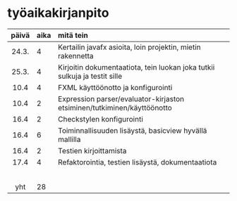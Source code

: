 # työaikakirjanpito

| päivä | aika | mitä tein  |
| :----:|:-----| :-----|
| 24.3. | 4    | Kertailin javafx asioita, loin projektin, mietin rakennetta |
| 25.3. | 4    | Kirjoitin dokumentaatiota, tein luokan joka tutkii sulkuja ja testit sille|
| 10.4  | 4    | FXML käyttöönotto ja konfigurointi
| 10.4  | 2    | Expression parser/evaluator-kirjaston etsiminen/tutkiminen/käyttöönotto
| 16.4  | 2    | Checkstylen konfigurointi|
| 16.4  | 6    | Toiminnallisuuden lisäystä, basicview hyvällä mallilla |
| 16.4  | 2    | Testien kirjoittamista |
| 17.4  | 4    | Refaktorointia, testien lisäystä, dokumentaatiota |
|       |      |  |
|       |      |  |
|       |      |  |
|       |      |  |
|       |      | |
| yht   | 28   | | 
